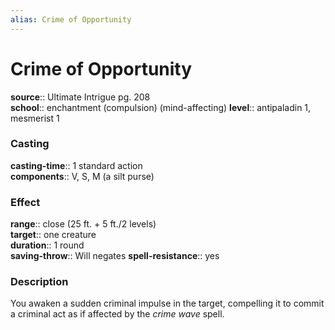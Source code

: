 ```yaml
---
alias: Crime of Opportunity
---
```


# Crime of Opportunity 

**source**:: Ultimate Intrigue pg. 208  
**school**:: enchantment (compulsion) (mind-affecting)
**level**:: antipaladin 1, mesmerist 1

### Casting 

**casting-time**:: 1 standard action  
**components**:: V, S, M (a silt purse)

### Effect 

**range**:: close (25 ft. + 5 ft./2 levels)  
**target**:: one creature  
**duration**:: 1 round  
**saving-throw**:: Will negates
**spell-resistance**:: yes

### Description 

You awaken a sudden criminal impulse in the target, compelling it to commit a criminal act as if affected by the *crime wave* spell.
